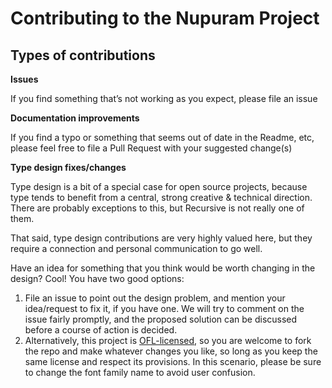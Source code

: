 # Contributing to the Nupuram Project

## Types of contributions

**Issues**

If you find something that’s not working as you expect, please file an issue

**Documentation improvements**

If you find a typo or something that seems out of date in the Readme, etc, please feel free to file a Pull Request with your suggested change(s)

**Type design fixes/changes**

Type design is a bit of a special case for open source projects, because type tends to benefit from a central, strong creative & technical direction. There are probably exceptions to this, but Recursive is not really one of them.

That said, type design contributions are very highly valued here, but they require a connection and personal communication to go well.

Have an idea for something that you think would be worth changing in the design? Cool! You have two good options:

1. File an issue to point out the design problem, and mention your idea/request to fix it, if you have one. We will try to comment on the issue fairly promptly, and the proposed solution can be discussed before a course of action is decided.
2. Alternatively, this project is [OFL-licensed](OFL.txt), so you are welcome to fork the repo and make whatever changes you like, so long as you keep the same license and respect its provisions. In this scenario, please be sure to change the font family name to avoid user confusion.

